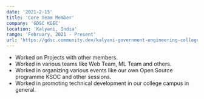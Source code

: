 ```yaml
---
date: '2021-2-15'
title: 'Core Team Member'
company: 'GDSC KGEC'
location: 'Kalyani, India'
range: 'February, 2021 - Present'
url: 'https://gdsc.community.dev/kalyani-government-engineering-college-kalyani/'
---
```


- Worked on Projects with other members.
- Worked in various teams like Web Team, ML Team and others.
- Worked in organizing various events like our own Open Source programme KSOC and other sessions.
- Worked in promoting technical development in our college campus in general.
